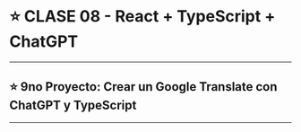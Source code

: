 # :star: CLASE 08 - React + TypeScript + ChatGPT 

---

## :star: 9no Proyecto: Crear un Google Translate con ChatGPT y TypeScript

---